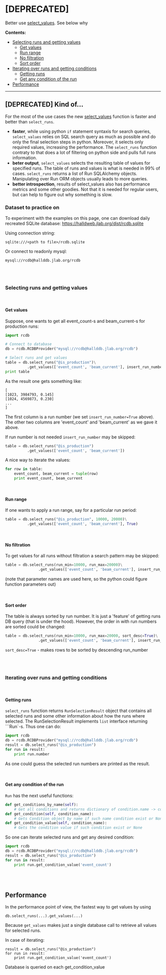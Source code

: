 # [DEPRECATED]

Better use [select_values](https://github.com/JeffersonLab/rcdb/wiki/Select-values). See below why

**Contents:**  
- [Selecting runs and getting values](#selecting-runs-and-getting-values)
   + [Get values](#get-values)
   + [Run range](#run-range)
   + [No filtration](#no-filtration)
   + [Sort order](#sort-order)
- [Iterating over runs and getting conditions](#iterating-over-runs-and-getting-conditions)
   + [Getting runs](#getting-runs)
   + [Get any condition of the run](#get-any-condition-of-the-run)
- [Performance](#performance)

-------

## [DEPRECATED] Kind of... 



For the most of the use cases the new [select_values](https://github.com/JeffersonLab/rcdb/wiki/Select-values) function is faster and better than `select_runs`. 

- **faster**, while using python `if` statement syntaxis for search queries, `select_values` relies on SQL search query as much as possible and do only the  final selection steps in python. Moreover, it selects only required values, increasing the performance. The `select_runs` function contraty to that does a lot of filtering on python side and pulls full runs information. 
- **beter output**, `select_values` selects the resulting table of values for specified runs. The table of runs and values is what is needed in 99% of cases.  `select_runs` returns a list of Run SQLAlchemy objects. Manipulating over Run ORM objects usually leads to more queries. 
- **better introspection**, results of select_values also has performance metrics and some other goodies. Not that it is needed for regular users, but
  can help to figure out why something is slow. 

### Dataset to practice on

To experiment with the examples on this page, one can download daily recreated SQLite database:
https://halldweb.jlab.org/dist/rcdb.sqlite

Using connection string:  
```
sqlite:///<path to file>/rcdb.sqlite
```

Or connect to readonly mysql:  
```
mysql://rcdb@hallddb.jlab.org/rcdb
```

<br>
<br>

### Selecting runs and getting values

<br>

#### Get values

Suppose, one wants to get all event_count-s and beam_current-s for production runs:

```python
import rcdb

# Connect to database
db = rcdb.RCDBProvider("mysql://rcdb@hallddb.jlab.org/rcdb")

# Select runs and get values
table = db.select_runs("@is_production")\
          .get_values(['event_count', 'beam_current'], insert_run_number=True)
print table
```

As the result one gets something like:
```
[
[1023, 3984793, 0.145]
[1024, 4569873, 0.230]
...
]
```
The first column is a run number (we set ```insert_run_number=True``` above). The other two columns are 'event_count' and 'beam_current' as we gave it above. 

If run number is not needed ```insert_run_number``` may be skipped:
```python
table = db.select_runs("@is_production")
          .get_values(['event_count', 'beam_current'])
```

A nice way to iterate the values:

```python
for row in table:
    event_count, beam_current = tuple(row)
    print event_count, beam_current
```

<br>

#### Run range

If one wants to apply a run range, say for a particular run period:
```python
table = db.select_runs("@is_production", 10000, 20000)\
          .get_values(['event_count', 'beam_current'], True)
```

<br>

#### No filtration  
To get values for all runs without filtration a search pattern may be skipped:
```python
table = db.select_runs(run_min=10000, run_max=20000)\
               .get_values(['event_count', 'beam_current'], insert_run_number=True)
```

(note that parameter names are used here, so the python could figure function parameters out)


<br>

#### Sort order  
The table is always sorted by run number. It is just a 'feature' of getting runs DB query (that is under the hood). However, the order in with run numbers are sorted could be changed:
```python
table = db.select_runs(run_min=10000, run_max=20000, sort_desc=True)\
               .get_values(['event_count', 'beam_current'], insert_run_number=True)
```

```sort_desc=True``` - makes rows to be sorted by descending run_number


<br>
<br>

### Iterating over runs and getting conditions

<br>

#### Getting runs  
```select_runs``` function returns ```RunSelectionResult``` object that contains all selected runs and some other information about how the runs where selected. The RunSelectionResult implements ```list``` interface returning ```Run`-s. Thus one can do:

```python
import rcdb
db = rcdb.RCDBProvider("mysql://rcdb@hallddb.jlab.org/rcdb")
result = db.select_runs("@is_production")
for run in result:
    print run.number
```

As one could guess the selected run numbers are printed as the result. 

<br> 

#### Get any condition of the run  
```Run``` has the next useful functions:

```python
def get_conditions_by_name(self):              
    # Get all conditions and returns dictionary of condition.name -> condition
def get_condition(self, condition_name):       
    # Gets Condition object by name if such name condition exist or None
def get_condition_value(self, condition_name): 
    # Gets the condition value if such condition exist or None
```

So one can iterate selected runs and get any desired condition:

```python
import rcdb
db = rcdb.RCDBProvider("mysql://rcdb@hallddb.jlab.org/rcdb")
result = db.select_runs("@is_production")
for run in result:
    print run.get_condition_value('event_count')
```



<br><br>

## Performance  

In the performance point of view, the fastest way to get values by using
```
db.select_runs(...).get_values(...)
```
Because ```get_values``` makes just a single database call to retrieve all values for selected runs.

In case of iterating:
```
result = db.select_runs("@is_production")
for run in result:
    print run.get_condition_value('event_count')
```
Database is queried on each get_condition_value





